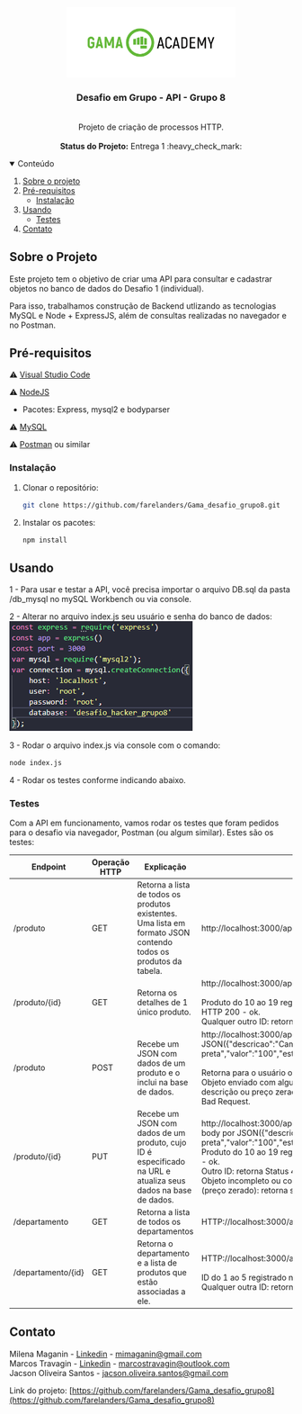 <div align=center><img src='./imgpaste/gamalogo.png' width='300'></div>

  <h3 align="center">Desafio em Grupo - API - Grupo 8</h3>

  <p align="center"><br>
    Projeto de criação de processos HTTP.
      <br><br>
      <strong>Status do Projeto:</strong> Entrega 1 :heavy_check_mark:



<details open="open">
  <summary>Conteúdo</summary>
  <ol>
    <li>
      <a href="#sobre-o-projeto">Sobre o projeto</a>
    </li>
    <li>
      <a href="#pré-requisitos">Pré-requisitos</a>
      <ul>
        <li><a href="#instalação">Instalação</a></li>
      </ul>
    </li>
    <li>
      <a href="#usando">Usando</a>
      <ul>
        <li><a href="#testes">Testes</a></li>
      </ul>
    </li>
    <li><a href="#contato">Contato</a></li>
  </ol>
</details>


## Sobre o Projeto

Este projeto tem o objetivo de criar uma API para consultar e cadastrar objetos no banco de dados do Desafio 1 (individual). 

Para isso, trabalhamos construção de Backend utlizando as tecnologias MySQL e Node + ExpressJS, além de consultas realizadas no navegador e no Postman.



## Pré-requisitos

⚠️ [Visual Studio Code](https://code.visualstudio.com/download)

⚠️ [NodeJS](https://nodejs.org/en/download/)

- Pacotes: Express, mysql2 e bodyparser

⚠️ [MySQL](https://www.mysql.com/downloads/)

⚠️ [Postman](https://www.postman.com/downloads/) ou similar



### Instalação

1. Clonar o repositório:
   ```sh
   git clone https://github.com/farelanders/Gama_desafio_grupo8.git
   ```
2. Instalar os pacotes:
   ```sh
   npm install
   ```



## Usando

1 - Para usar e testar a API, você precisa importar o arquivo DB.sql da pasta /db_mysql no mySQL Workbench ou via console.

2 - Alterar no arquivo index.js seu usuário e senha do banco de dados: <br>
<img src='./imgpaste/2021-06-03-14-42-26.png'>




3 - Rodar o arquivo index.js via console com o comando:

   ```sh
   node index.js
   ```


4 - Rodar os testes conforme indicando abaixo.



### Testes

Com a API em funcionamento, vamos rodar os testes que foram pedidos para o desafio via navegador, Postman (ou algum similar). Estes são os testes:

|Endpoint|Operação HTTP|Explicação|Teste|
|-|-|-|-|
|/produto|GET|Retorna a lista de todos os produtos existentes. Uma lista em formato JSON contendo todos os produtos da tabela.|http://localhost:3000/api/v1/produto|
|/produto/{id}|GET|Retorna os detalhes de 1 único produto.|http://localhost:3000/api/v1/produto/:produtoId <br /><br />Produto do 10 ao 19 registrado no banco: retorna o status HTTP 200 - ok. <br />Qualquer outro ID: retorna 404 - Bad Request.|
|/produto|POST|Recebe um JSON com dados de um produto e o inclui na base de dados.|http://localhost:3000/api/v1/produto  Enviar no body por JSON({"descricao":"Camisa Ponte preta","valor":"100","estoque":"2","departamento":"2"})<br /><br />Retorna para o usuário o Objeto que foi incluído na tabela. Objeto enviado com alguma informação faltando (ex: sem descrição ou preço zerado): retorna um status HTTP 400 - Bad Request.|
|/produto/{id}|PUT|Recebe um JSON com dados de um produto, cujo ID é especificado na URL e atualiza seus dados na base de dados.| http://localhost:3000/api/v1/produto/:produtoId  Enviar no body por JSON({"descricao":"Camisa Ponte preta","valor":"100","estoque":"2","departamento":"2"})<br />Produto do 10 ao 19 registrado no banco: retorna status 200 - ok. <br />Outro ID: retorna Status 404 - Not Found. <br />Objeto incompleto ou com alguma propriedade inválida (preço zerado): retorna status HTTP 400 - Bad Request. |
|/departamento|GET|Retorna a lista de todos os departamentos|HTTP://localhost:3000/api/v1/departamento|
|/departamento/{id}|GET|Retorna o departamento e a lista de produtos que estão associadas a ele.|HTTP://localhost:3000/api/v1/departamento/:departamentoId <br /><br />ID do 1 ao 5 registrado no banco: retorna status 200 - ok. Qualquer outra ID: retorna status 404 - Not Found.|




## Contato

Milena Maganin - [Linkedin](https://www.linkedin.com/in/milenamaganin/) - mimaganin@gmail.com \
Marcos Travagin - [Linkedin](https://linkedin.com/in/marcos-antonio-travagin-41515985) - marcostravagin@outlook.com \
Jacson Oliveira Santos - jacson.oliveira.santos@gmail.com

Link do projeto: [https://github.com/farelanders/Gama_desafio_grupo8](https://github.com/farelanders/Gama_desafio_grupo8)

